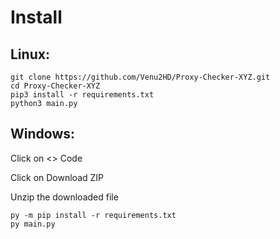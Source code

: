 # Install
Linux:
---
```
git clone https://github.com/Venu2HD/Proxy-Checker-XYZ.git
cd Proxy-Checker-XYZ
pip3 install -r requirements.txt
python3 main.py
```
Windows:
---
Click on <> Code

Click on Download ZIP

Unzip the downloaded file
```
py -m pip install -r requirements.txt
py main.py
```

